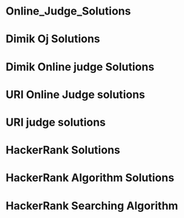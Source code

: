 # Online_Judge_Solutions
# Dimik Oj Solutions
# Dimik Online judge Solutions
# URI Online Judge solutions
# URI judge solutions
# HackerRank Solutions
# HackerRank Algorithm Solutions
# HackerRank Searching Algorithm
